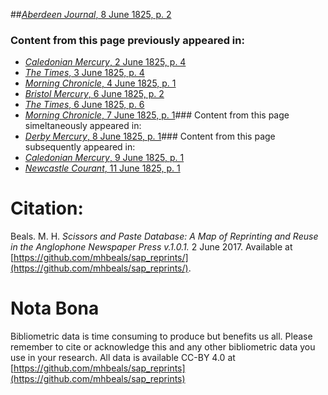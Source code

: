 ##[*Aberdeen Journal*, 8 June 1825, p. 2](https://mhbeals.github.io/sap_html/Aberdeen-Journal/Aberdeen-Journal-8-June-1825-p-2)

### Content from this page previously appeared in:
+ [*Caledonian Mercury*, 2 June 1825, p. 4](https://mhbeals.github.io/sap_html/Caledonian-Mercury/Caledonian-Mercury-2-June-1825-p-4)
+ [*The Times*, 3 June 1825, p. 4](https://mhbeals.github.io/sap_html/The-Times/The-Times-3-June-1825-p-4)
+ [*Morning Chronicle*, 4 June 1825, p. 1](https://mhbeals.github.io/sap_html/Morning-Chronicle/Morning-Chronicle-4-June-1825-p-1)
+ [*Bristol Mercury*, 6 June 1825, p. 2](https://mhbeals.github.io/sap_html/Bristol-Mercury/Bristol-Mercury-6-June-1825-p-2)
+ [*The Times*, 6 June 1825, p. 6](https://mhbeals.github.io/sap_html/The-Times/The-Times-6-June-1825-p-6)
+ [*Morning Chronicle*, 7 June 1825, p. 1](https://mhbeals.github.io/sap_html/Morning-Chronicle/Morning-Chronicle-7-June-1825-p-1)### Content from this page simeltaneously appeared in:
+ [*Derby Mercury*, 8 June 1825, p. 1](https://mhbeals.github.io/sap_html/Derby-Mercury/Derby-Mercury-8-June-1825-p-1)### Content from this page subsequently appeared in:
+ [*Caledonian Mercury*, 9 June 1825, p. 1](https://mhbeals.github.io/sap_html/Caledonian-Mercury/Caledonian-Mercury-9-June-1825-p-1)
+ [*Newcastle Courant*, 11 June 1825, p. 1](https://mhbeals.github.io/sap_html/Newcastle-Courant/Newcastle-Courant-11-June-1825-p-1)
                    
# Citation: 

Beals. M. H. *Scissors and Paste Database: A Map of Reprinting and Reuse in the Anglophone Newspaper Press v.1.0.1.* 2 June 2017. Available at [https://github.com/mhbeals/sap_reprints/](https://github.com/mhbeals/sap_reprints/). 
                    
# Nota Bona

Bibliometric data is time consuming to produce but benefits us all. Please remember to cite or acknowledge this and any other bibliometric data you use in your research. All data is available CC-BY 4.0 at [https://github.com/mhbeals/sap_reprints](https://github.com/mhbeals/sap_reprints)